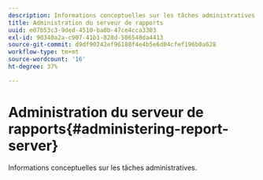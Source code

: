 ```yaml
---
description: Informations conceptuelles sur les tâches administratives.
title: Administration du serveur de rapports
uuid: e07b53c3-9ded-4510-ba0b-47ce4cca3303
exl-id: 90340a2a-c907-41b1-828d-506548da4413
source-git-commit: d9df90242ef96188f4e4b5e6d04cfef196b0a628
workflow-type: tm+mt
source-wordcount: '16'
ht-degree: 37%

---
```


# Administration du serveur de rapports{#administering-report-server}

Informations conceptuelles sur les tâches administratives.
